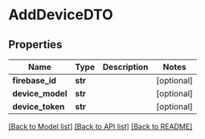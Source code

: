 # AddDeviceDTO

## Properties
Name | Type | Description | Notes
------------ | ------------- | ------------- | -------------
**firebase_id** | **str** |  | [optional] 
**device_model** | **str** |  | [optional] 
**device_token** | **str** |  | [optional] 

[[Back to Model list]](../README.md#documentation-for-models) [[Back to API list]](../README.md#documentation-for-api-endpoints) [[Back to README]](../README.md)

